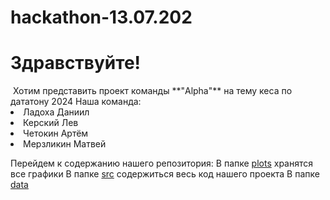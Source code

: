 # hackathon-13.07.202
 <h1>Здравствуйте!</h1>
 Хотим представить проект команды **"Alpha"** на тему кеса по дататону 2024
 Наша команда:
  <li>Ладоха Даниил</li>
  <li> Керский Лев</li>
  <li> Четокин Артём </li>
  <li> Мерзликин Матвей</li>

Перейдем к содержанию нашего репозитория:
В папке [plots](plots) хранятся все графики
В папке [src](src) содержиться весь код нашего проекта
В папке [data](data) 

